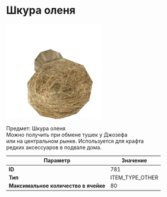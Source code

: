 # Шкура оленя

![Item Image](../img/781.webp?raw=true)

Предмет: Шкура оленя<br>Можно получить при обмене тушек у Джозефа<br>или на центральном рынке. Используется для крафта<br>редких аксессуаров в подвале дома.


| Параметр | Значение |
|----------|----------|
| **ID** | 781 |
| **Тип** | ITEM_TYPE_OTHER |
| **Максимальное количество в ячейке** | 80 |

